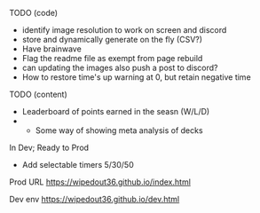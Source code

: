 TODO (code)
- identify image resolution to work on screen and discord
- store and dynamically generate on the fly (CSV?)
- Have brainwave 
- Flag the readme file as exempt from page rebuild
- can updating the images also push a post to discord?
- How to restore time's up warning at 0, but retain negative time

TODO (content)
- Leaderboard of points earned in the seasn (W/L/D)
- - Some way of showing meta analysis of decks


In Dev; Ready to Prod
- Add selectable timers 5/30/50

Prod URL
https://wipedout36.github.io/index.html

Dev env
https://wipedout36.github.io/dev.html
